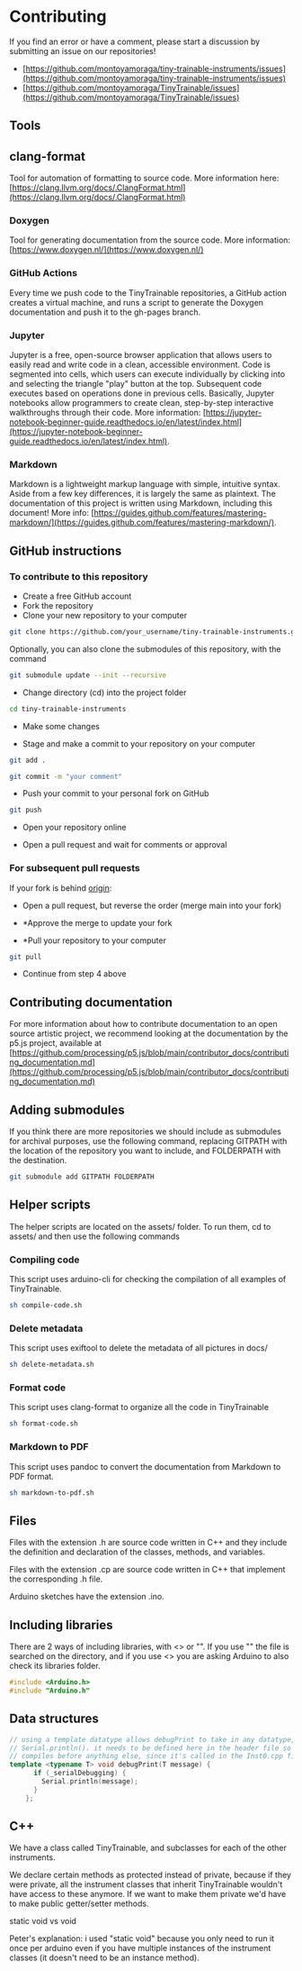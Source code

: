 # Contributing

If you find an error or have a comment, please start a discussion by submitting an issue on our repositories!

* [https://github.com/montoyamoraga/tiny-trainable-instruments/issues](https://github.com/montoyamoraga/tiny-trainable-instruments/issues)
* [https://github.com/montoyamoraga/TinyTrainable/issues](https://github.com/montoyamoraga/TinyTrainable/issues)

## Tools

## clang-format

Tool for automation of formatting to source code. More information here: [https://clang.llvm.org/docs/.ClangFormat.html](https://clang.llvm.org/docs/.ClangFormat.html)

### Doxygen

Tool for generating documentation from the source code. More information: [https://www.doxygen.nl/](https://www.doxygen.nl/)

### GitHub Actions

Every time we push code to the TinyTrainable repositories, a GitHub action creates a virtual machine, and runs a script to generate the Doxygen documentation and push it to the gh-pages branch.

### Jupyter

Jupyter is a free, open-source browser application that allows users to easily read and write code in a clean, accessible environment. Code is segmented into cells, which users can execute individually by clicking into and selecting the triangle "play" button at the top. Subsequent code executes based on operations done in previous cells. Basically, Jupyter notebooks allow programmers to create clean, step-by-step interactive walkthroughs through their code. More information: [https://jupyter-notebook-beginner-guide.readthedocs.io/en/latest/index.html](https://jupyter-notebook-beginner-guide.readthedocs.io/en/latest/index.html).

### Markdown

Markdown is a lightweight markup language with simple, intuitive syntax. Aside from a few key differences, it is largely the same as plaintext. The documentation of this project is written using Markdown, including this document! More info: [https://guides.github.com/features/mastering-markdown/](https://guides.github.com/features/mastering-markdown/).

## GitHub instructions

### To contribute to this repository

* Create a free GitHub account
* Fork the repository
* Clone your new repository to your computer

```bash
git clone https://github.com/your_username/tiny-trainable-instruments.git
```

Optionally, you can also clone the submodules of this repository, with the command

```bash
git submodule update --init --recursive
```

* Change directory (cd) into the project folder

```bash
cd tiny-trainable-instruments
```

* Make some changes

* Stage and make a commit to your repository on your computer

```bash
git add .
```

```bash
git commit -m "your comment"
```

* Push your commit to your personal fork on GitHub

```bash
git push
```

* Open your repository online

* Open a pull request and wait for comments or approval

### For subsequent pull requests

If your fork is behind [origin](https://github.com/montoyamoraga/tiny-trainable-instruments.git):

* Open a pull request, but reverse the order (merge main into your fork)

* *Approve the merge to update your fork

* *Pull your repository to your computer

```bash
git pull
```

* Continue from step 4 above

## Contributing documentation

For more information about how to contribute documentation to an open source artistic project, we recommend looking at the documentation by the p5.js project, available at [https://github.com/processing/p5.js/blob/main/contributor_docs/contributing_documentation.md](https://github.com/processing/p5.js/blob/main/contributor_docs/contributing_documentation.md)

## Adding submodules

If you think there are more repositories we should include as submodules for archival purposes, use the following command, replacing GITPATH with the location of the repository you want to include, and FOLDERPATH with the destination.

```bash
git submodule add GITPATH FOLDERPATH 
```

## Helper scripts

The helper scripts are located on the assets/ folder. To run them, cd to assets/ and then use the following commands

### Compiling code

This script uses arduino-cli for checking the compilation of all examples of TinyTrainable.

```bash
sh compile-code.sh
```

### Delete metadata

This script uses exiftool to delete the metadata of all pictures in docs/

```bash
sh delete-metadata.sh
```

### Format code

This script uses clang-format to organize all the code in TinyTrainable

```bash
sh format-code.sh
```

### Markdown to PDF

This script uses pandoc to convert the documentation from Markdown to PDF format.

```bash
sh markdown-to-pdf.sh
```

## Files

Files with the extension .h are source code written in C++ and they include the definition and declaration of the classes, methods, and variables.

Files with the extension .cp are source code written in C++ that implement the corresponding .h file.

Arduino sketches have the extension .ino.

## Including libraries

There are 2 ways of including libraries, with <> or "". If you use "" the file is searched on the directory, and if you use <> you are asking Arduino to also check its libraries folder.

```cpp
#include <Arduino.h>
#include "Arduino.h"
```

## Data structures

```cpp
// using a template datatype allows debugPrint to take in any datatype, like 
// Serial.println(). it needs to be defined here in the header file so it 
// compiles before anything else, since it's called in the Inst0.cpp file
template <typename T> void debugPrint(T message) {
      if (_serialDebugging) {
        Serial.println(message);
      }
    };

```

## C++

We have a class called TinyTrainable, and subclasses for each of the other instruments.

We declare certain methods as protected instead of private, because if they were private, all the instrument classes that inherit TinyTrainable wouldn't have access to these anymore. If we want to make them private we'd have to make public getter/setter methods.

static void vs void

Peter's explanation:
i used "static void" because you only need to run it once per arduino even if you have multiple instances of the instrument classes (it doesn't need to be an instance method).
